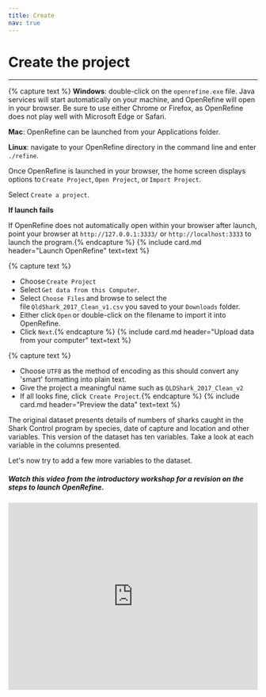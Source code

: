 ```yaml
---
title: Create
nav: true
---
```


# Create the project
----

{% capture text %}
**Windows**: double-click on the `openrefine.exe` file. Java services will start automatically on your machine, and OpenRefine will open in your browser. Be sure to use either Chrome or Firefox, as OpenRefine does not play well with Microsoft Edge or Safari.

**Mac**: OpenRefine can be launched from your Applications folder.

**Linux**: navigate to your OpenRefine directory in the command line and enter `./refine`.

Once OpenRefine is launched in your browser, the home screen displays options to `Create Project`, `Open Project`, or `Import Project`. 

Select `Create a project`.

**If launch fails**

If OpenRefine does not automatically open within your browser after launch, point your browser at `http://127.0.0.1:3333/` or `http://localhost:3333` to launch the program.{% endcapture %}
{% include card.md header="Launch OpenRefine" text=text %}


{% capture text %}
- Choose `Create Project`
- Select `Get data from this Computer`.
- Select `Choose Files` and browse to select the file `QldShark_2017_Clean_v1.csv` you saved to your `Downloads` folder.
- Either click `Open` or double-click on the filename to import it into OpenRefine.
- Click `Next`.{% endcapture %}
{% include card.md header="Upload data from your computer" text=text %}


{% capture text %}
- Choose `UTF8` as the method of encoding as this should convert any 'smart' formatting into plain text.
- Give the project a meaningful name such as `QLDShark_2017_Clean_v2`
- If all looks fine, click  `Create Project`.{% endcapture %}
{% include card.md header="Preview the data" text=text %}

The original dataset presents details of numbers of sharks caught in the Shark Control program by species, date of capture and location and other variables. This version of the dataset has ten variables.  Take a look at each variable in the columns presented.

Let's now try to add a few more variables to the dataset.

##### Watch this video from the introductory workshop for a revision on the steps to launch OpenRefine.
<div style="padding:75% 0 0 0;position:relative;"><iframe src="https://player.vimeo.com/video/780970002?h=79b8c70261&amp;badge=0&amp;autopause=0&amp;player_id=0&amp;app_id=58479" frameborder="0" allow="autoplay; fullscreen; picture-in-picture" allowfullscreen style="position:absolute;top:0;left:0;width:100%;height:100%;" title="CreateProjectOR.mp4"></iframe></div><script src="https://player.vimeo.com/api/player.js"></script>

